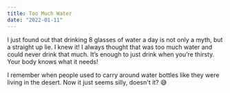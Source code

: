 ```yaml
---
title: Too Much Water
date: "2022-01-11"
---
```

 
I just found out that drinking 8 glasses of water a day is not only a myth, but a straight up lie. I knew it! I always thought that was too much water and could never drink that much. It’s enough to just drink when you’re thirsty. Your body knows what it needs! 

I remember when people used to carry around water bottles like they were living in the desert. Now it just seems silly, doesn't it? 😅

